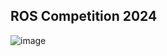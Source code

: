 ## ROS Competition 2024
![image](https://github.com/user-attachments/assets/e36f4896-0aa0-41d3-ab44-b3f7bc313921)

